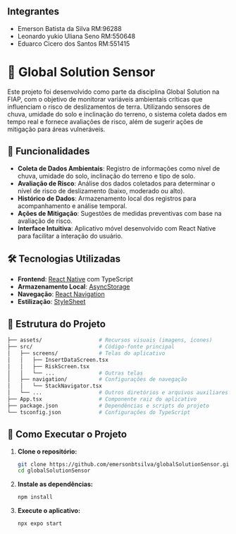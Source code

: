 ## Integrantes 
- Emerson Batista da Silva  RM:96288
- Leonardo yukio Uliana Seno RM:550648
- Eduarco Cicero dos Santos RM:551415


# 🌱 Global Solution Sensor

Este projeto foi desenvolvido como parte da disciplina Global Solution na FIAP, com o objetivo de monitorar variáveis ambientais críticas que influenciam o risco de deslizamentos de terra. Utilizando sensores de chuva, umidade do solo e inclinação do terreno, o sistema coleta dados em tempo real e fornece avaliações de risco, além de sugerir ações de mitigação para áreas vulneráveis.

## 📱 Funcionalidades

- **Coleta de Dados Ambientais**: Registro de informações como nível de chuva, umidade do solo, inclinação do terreno e tipo de solo.
- **Avaliação de Risco**: Análise dos dados coletados para determinar o nível de risco de deslizamento (baixo, moderado ou alto).
- **Histórico de Dados**: Armazenamento local dos registros para acompanhamento e análise temporal.
- **Ações de Mitigação**: Sugestões de medidas preventivas com base na avaliação de risco.
- **Interface Intuitiva**: Aplicativo móvel desenvolvido com React Native para facilitar a interação do usuário.

## 🛠️ Tecnologias Utilizadas

- **Frontend**: [React Native](https://reactnative.dev/) com TypeScript
- **Armazenamento Local**: [AsyncStorage](https://react-native-async-storage.github.io/async-storage/)
- **Navegação**: [React Navigation](https://reactnavigation.org/)
- **Estilização**: [StyleSheet](https://reactnative.dev/docs/stylesheet)

## 📂 Estrutura do Projeto

```bash
├── assets/                  # Recursos visuais (imagens, ícones)
├── src/                     # Código-fonte principal
│   ├── screens/             # Telas do aplicativo
│   │   ├── InsertDataScreen.tsx
│   │   ├── RiskScreen.tsx
│   │   └── ...              # Outras telas
│   ├── navigation/          # Configurações de navegação
│   │   └── StackNavigator.tsx
│   └── ...                  # Outros diretórios e arquivos auxiliares
├── App.tsx                  # Componente raiz do aplicativo
├── package.json             # Dependências e scripts do projeto
└── tsconfig.json            # Configurações do TypeScript
```



## 🚀 Como Executar o Projeto

1. **Clone o repositório:**

   ```bash
   git clone https://github.com/emersonbtsilva/globalSolutionSensor.git
   cd globalSolutionSensor

2. **Instale as dependências:**
   ```bash
   npm install
   ```
3. **Execute o aplicativo:**
   ```bash
   npx expo start
   ```


